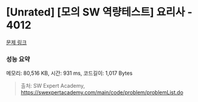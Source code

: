 # [Unrated] [모의 SW 역량테스트] 요리사 - 4012 

[문제 링크](https://swexpertacademy.com/main/code/problem/problemDetail.do?contestProbId=AWIeUtVakTMDFAVH) 

### 성능 요약

메모리: 80,516 KB, 시간: 931 ms, 코드길이: 1,017 Bytes



> 출처: SW Expert Academy, https://swexpertacademy.com/main/code/problem/problemList.do